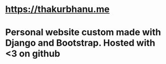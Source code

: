 # https://thakurbhanu.me

# Personal website custom made with Django and Bootstrap. Hosted with <3 on github
